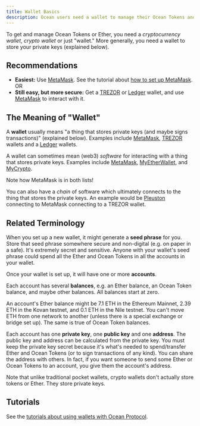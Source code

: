 ```yaml
---
title: Wallet Basics
description: Ocean users need a wallet to manage their Ocean Tokens and Ether. This page explains the basics of wallets.
---
```


To get and manage Ocean Tokens or Ether, you need a _cryptocurrency wallet_, _crypto wallet_ or just "wallet." More generally, you need a wallet to store your private keys (explained below).

## Recommendations

- **Easiest:** Use [MetaMask][1]. See the tutorial about [how to set up MetaMask](/tutorials/metamask-setup/). OR
- **Still easy, but more secure:** Get a [TREZOR][2] or [Ledger][3] wallet, and use [MetaMask][1] to interact with it.

## The Meaning of "Wallet"

A **wallet** usually means "a thing that stores private keys (and maybe signs transactions)" (explained below). Examples include [MetaMask][1], [TREZOR][2] wallets and a [Ledger][3] wallets.

A wallet can sometimes mean (web3) _software_ for interacting with a thing that stores private keys. Examples include [MetaMask][1], [MyEtherWallet][4], and [MyCrypto][5].

Note how MetaMask is in both lists!

You can also have a _chain_ of software which ultimately connects to the thing that stores the private keys. An example would be [Pleuston](/concepts/components/#pleuston) connecting to MetaMask connecting to a TREZOR wallet.

## Related Terminology

When you set up a new wallet, it might generate a **seed phrase** for you. Store that seed phrase somewhere secure and non-digital (e.g. on paper in a safe). It's extremely secret and sensitive. Anyone with your wallet's seed phrase could spend all the Ether and Ocean Tokens in all the accounts in your wallet.

Once your wallet is set up, it will have one or more **accounts**.

Each account has several **balances**, e.g. an Ether balance, an Ocean Token balance, and maybe other balances. All balances start at zero.

An account's Ether balance might be 7.1 ETH in the Ethereum Mainnet, 2.39 ETH in the Kovan testnet, and 0.1 ETH in the Nile testnet. You can't move ETH from one network to another (unless there is a special exchange or bridge set up). The same is true of Ocean Token balances.

Each account has one **private key**, one **public key** and one **address**. The public key and address can be calculated from the private key. You must keep the private key secret because it's what's needed to spend/transfer Ether and Ocean Tokens (or to sign transactions of any kind). You can share the address with others. In fact, if you want someone to send some Ether or Ocean Tokens to an account, you give them the account's address.

Note that unlike traditional pocket wallets, crypto wallets don't actually store tokens or Ether. They store private keys.

## Tutorials

See the [tutorials about using wallets with Ocean Protocol](/tutorials/introduction/).

[1]: https://metamask.io/
[2]: https://trezor.io/
[3]: https://www.ledger.com/
[4]: https://www.myetherwallet.com/
[5]: https://www.mycrypto.com/
